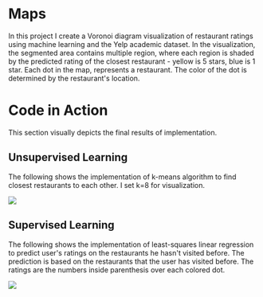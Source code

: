 # Maps

In this project I create a Voronoi diagram visualization of restaurant ratings using machine learning and the Yelp academic dataset. In the visualization, the segmented area contains multiple region, where each region is shaded by the predicted rating of the closest restaurant - yellow is 5 stars, blue is 1 star. Each dot in the map, represents a restaurant. The color of the dot is determined by the restaurant's location.


# Code in Action

This section visually depicts the final results of implementation.


## Unsupervised Learning

The following shows the implementation of k-means algorithm to find closest restaurants to each other. I set k=8 for visualization.

![](visual_demonstration/unsupervised.gif)


## Supervised Learning

The following shows the implementation of least-squares linear regression to predict user's ratings on the restaurants he hasn't visited before. The prediction is based on the restaurants that the user has visited before. The ratings are the numbers inside parenthesis over each colored dot.

![](visual_demonstration/supervised.gif)
